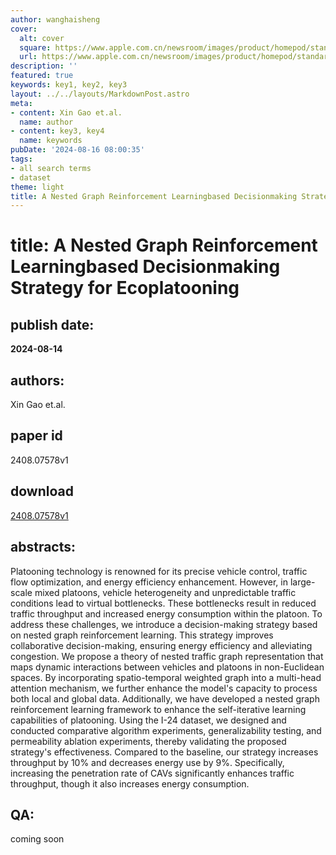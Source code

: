 ```yaml
---
author: wanghaisheng
cover:
  alt: cover
  square: https://www.apple.com.cn/newsroom/images/product/homepod/standard/Apple-HomePod-hero-230118_big.jpg.large_2x.jpg
  url: https://www.apple.com.cn/newsroom/images/product/homepod/standard/Apple-HomePod-hero-230118_big.jpg.large_2x.jpg
description: ''
featured: true
keywords: key1, key2, key3
layout: ../../layouts/MarkdownPost.astro
meta:
- content: Xin Gao et.al.
  name: author
- content: key3, key4
  name: keywords
pubDate: '2024-08-16 08:00:35'
tags:
- all search terms
- dataset
theme: light
title: A Nested Graph Reinforcement Learningbased Decisionmaking Strategy for Ecoplatooning
---
```


# title: A Nested Graph Reinforcement Learningbased Decisionmaking Strategy for Ecoplatooning 
## publish date: 
**2024-08-14** 
## authors: 
  Xin Gao et.al. 
## paper id
2408.07578v1
## download
[2408.07578v1](http://arxiv.org/abs/2408.07578v1)
## abstracts:
Platooning technology is renowned for its precise vehicle control, traffic flow optimization, and energy efficiency enhancement. However, in large-scale mixed platoons, vehicle heterogeneity and unpredictable traffic conditions lead to virtual bottlenecks. These bottlenecks result in reduced traffic throughput and increased energy consumption within the platoon. To address these challenges, we introduce a decision-making strategy based on nested graph reinforcement learning. This strategy improves collaborative decision-making, ensuring energy efficiency and alleviating congestion. We propose a theory of nested traffic graph representation that maps dynamic interactions between vehicles and platoons in non-Euclidean spaces. By incorporating spatio-temporal weighted graph into a multi-head attention mechanism, we further enhance the model's capacity to process both local and global data. Additionally, we have developed a nested graph reinforcement learning framework to enhance the self-iterative learning capabilities of platooning. Using the I-24 dataset, we designed and conducted comparative algorithm experiments, generalizability testing, and permeability ablation experiments, thereby validating the proposed strategy's effectiveness. Compared to the baseline, our strategy increases throughput by 10% and decreases energy use by 9%. Specifically, increasing the penetration rate of CAVs significantly enhances traffic throughput, though it also increases energy consumption.
## QA:
coming soon
